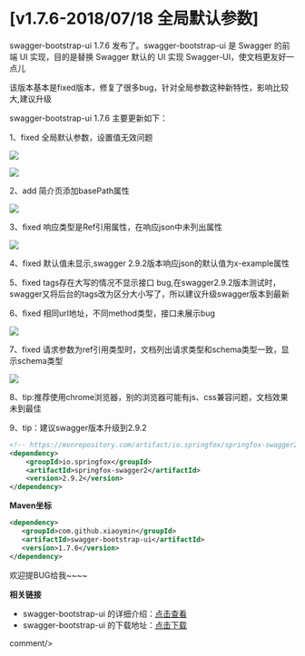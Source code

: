 # [v1.7.6-2018/07/18 全局默认参数]

swagger-bootstrap-ui 1.7.6 发布了。swagger-bootstrap-ui 是 Swagger 的前端 UI 实现，目的是替换 Swagger 默认的 UI 实现 Swagger-UI，使文档更友好一点儿 

该版本基本是fixed版本，修复了很多bug，针对全局参数这种新特性，影响比较大,建议升级

swagger-bootstrap-ui 1.7.6 主要更新如下： 

1、fixed 全局默认参数，设置值无效问题

![](/knife4j/images/blog/swagger-bootstrap-ui-1.7.6-issue/n3.png)

![](/knife4j/images/blog/swagger-bootstrap-ui-1.7.6-issue/n4.png)

2、add 简介页添加basePath属性

![](/knife4j/images/blog/swagger-bootstrap-ui-1.7.6-issue/n2.png)

3、fixed 响应类型是Ref引用属性，在响应json中未列出属性

![](/knife4j/images/blog/swagger-bootstrap-ui-1.7.6-issue/n1.png)

4、fixed 默认值未显示,swagger 2.9.2版本响应json的默认值为x-example属性

5、fixed tags存在大写的情况不显示接口 bug,在swagger2.9.2版本测试时，swagger又将后台的tags改为区分大小写了，所以建议升级swagger版本到最新

6、fixed 相同url地址，不同method类型，接口未展示bug

![](/knife4j/images/blog/swagger-bootstrap-ui-1.7.6-issue/n5.png)

7、fixed 请求参数为ref引用类型时，文档列出请求类型和schema类型一致，显示schema类型

![](/knife4j/images/blog/swagger-bootstrap-ui-1.7.6-issue/n6.png)

8、tip:推荐使用chrome浏览器，别的浏览器可能有js、css兼容问题，文档效果未到最佳

9、tip：建议swagger版本升级到2.9.2

```xml
<!-- https://mvnrepository.com/artifact/io.springfox/springfox-swagger2 -->
<dependency>
    <groupId>io.springfox</groupId>
    <artifactId>springfox-swagger2</artifactId>
    <version>2.9.2</version>
</dependency>
```

**Maven坐标**

```xml
<dependency>
   <groupId>com.github.xiaoymin</groupId>
   <artifactId>swagger-bootstrap-ui</artifactId>
   <version>1.7.6</version>
</dependency>
```
欢迎提BUG给我~~~~


**相关链接**

- swagger-bootstrap-ui 的详细介绍：[点击查看](https://www.oschina.net/p/swagger-bootstrap-ui)
- swagger-bootstrap-ui 的下载地址：[点击下载](https://git.oschina.net/xiaoym/swagger-bootstrap-ui/releases)
 
 <icp/> 
 comment/> 
 
 
 
 